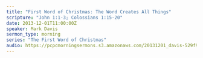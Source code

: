 ```yaml
---
title: "First Word of Christmas: The Word Creates All Things"
scripture: "John 1:1-3; Colossians 1:15-20"
date: 2013-12-01T11:00:00Z
speaker: Mark Davis
sermon_type: morning
series: "The First Word of Christmas"
audio: https://pcpcmorningsermons.s3.amazonaws.com/20131201_davis-529f96734d5f8.mp3 
---
```



